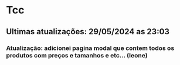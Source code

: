 # Tcc

## Ultimas atualizações: 29/05/2024 as 23:03
### Atualização: adicionei pagina modal que contem todos os produtos com preços e tamanhos e etc... (leone)

